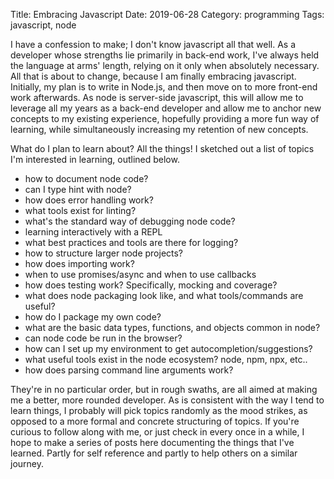 Title: Embracing Javascript
Date: 2019-06-28
Category: programming
Tags: javascript, node

I have a confession to make; I don't know javascript all that well. As a
developer whose strengths lie primarily in back-end work, I've always held the
language at arms' length, relying on it only when absolutely necessary. All
that is about to change, because I am finally embracing javascript. Initially,
my plan is to write in Node.js, and then move on to more front-end work
afterwards. As node is server-side javascript, this will allow me to leverage
all my years as a back-end developer and allow me to anchor new concepts to my
existing experience, hopefully providing a more fun way of learning, while
simultaneously increasing my retention of new concepts.

What do I plan to learn about? All the things! I sketched out a list of topics
I'm interested in learning, outlined below.

* how to document node code?
* can I type hint with node?
* how does error handling work?
* what tools exist for linting?
* what's the standard way of debugging node code?
* learning interactively with a REPL
* what best practices and tools are there for logging?
* how to structure larger node projects?
* how does importing work?
* when to use promises/async and when to use callbacks
* how does testing work? Specifically, mocking and coverage?
* what does node packaging look like, and what tools/commands are useful?
* how do I package my own code?
* what are the basic data types, functions, and objects common in node?
* can node code be run in the browser?
* how can I set up my environment to get autocompletion/suggestions?
* what useful tools exist in the node ecosystem? node, npm, npx, etc..
* how does parsing command line arguments work?

They're in no particular order, but in rough swaths, are all aimed at making me
a better, more rounded developer. As is consistent with the way I tend to learn
things, I probably will pick topics randomly as the mood strikes, as opposed to
a more formal and concrete structuring of topics. If you're curious to follow
along with me, or just check in every once in a while, I hope to make a series
of posts here documenting the things that I've learned. Partly for self
reference and partly to help others on a similar journey.
